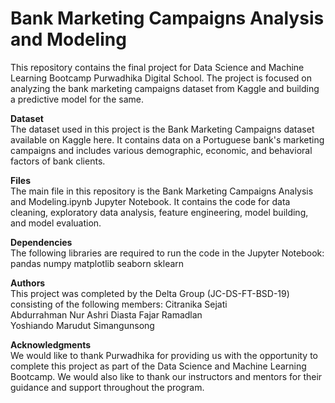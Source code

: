 # **Bank Marketing Campaigns Analysis and Modeling**

This repository contains the final project for Data Science and Machine Learning Bootcamp Purwadhika Digital School. The project is focused on analyzing the bank marketing campaigns dataset from Kaggle and building a predictive model for the same.<br>

**Dataset**<br>
The dataset used in this project is the Bank Marketing Campaigns dataset available on Kaggle here. It contains data on a Portuguese bank's marketing campaigns and includes various demographic, economic, and behavioral factors of bank clients.

**Files**<br>
The main file in this repository is the Bank Marketing Campaigns Analysis and Modeling.ipynb Jupyter Notebook. It contains the code for data cleaning, exploratory data analysis, feature engineering, model building, and model evaluation.

**Dependencies**<br>
The following libraries are required to run the code in the Jupyter Notebook:
pandas
numpy
matplotlib
seaborn
sklearn

**Authors**<br>
This project was completed by the Delta Group (JC-DS-FT-BSD-19) consisting of the following members:
Citranika Sejati<br>
Abdurrahman Nur Ashri Diasta Fajar Ramadlan<br>
Yoshiando Marudut Simangunsong

**Acknowledgments**<br>
We would like to thank Purwadhika for providing us with the opportunity to complete this project as part of the Data Science and Machine Learning Bootcamp. We would also like to thank our instructors and mentors for their guidance and support throughout the program.
